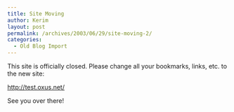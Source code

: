 ```yaml
---
title: Site Moving
author: Kerim
layout: post
permalink: /archives/2003/06/29/site-moving-2/
categories:
  - Old Blog Import
---
```

This site is officially closed. Please change all your bookmarks, links, etc. to the new site:

<a href="http://test.oxus.net/" onclick="_gaq.push(['_trackEvent', 'outbound-article', 'http://test.oxus.net/', 'http://test.oxus.net/']);" >http://test.oxus.net/</a>

See you over there!

